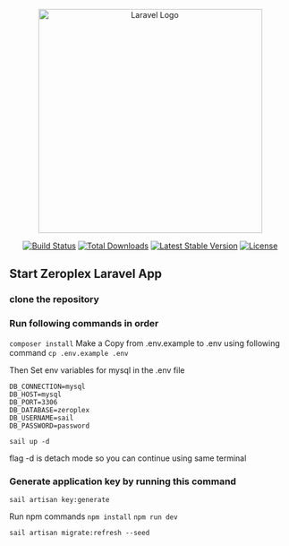 <p align="center"><a href="https://laravel.com" target="_blank"><img src="https://raw.githubusercontent.com/laravel/art/master/logo-lockup/5%20SVG/2%20CMYK/1%20Full%20Color/laravel-logolockup-cmyk-red.svg" width="400" alt="Laravel Logo"></a></p>

<p align="center">
<a href="https://github.com/laravel/framework/actions"><img src="https://github.com/laravel/framework/workflows/tests/badge.svg" alt="Build Status"></a>
<a href="https://packagist.org/packages/laravel/framework"><img src="https://img.shields.io/packagist/dt/laravel/framework" alt="Total Downloads"></a>
<a href="https://packagist.org/packages/laravel/framework"><img src="https://img.shields.io/packagist/v/laravel/framework" alt="Latest Stable Version"></a>
<a href="https://packagist.org/packages/laravel/framework"><img src="https://img.shields.io/packagist/l/laravel/framework" alt="License"></a>
</p>

## Start Zeroplex Laravel App

### clone the repository

### Run following commands in order

```composer install```
Make a Copy from .env.example to .env using following command
```cp .env.example .env```

Then Set env variables for mysql in the .env file 

```
DB_CONNECTION=mysql
DB_HOST=mysql
DB_PORT=3306
DB_DATABASE=zeroplex
DB_USERNAME=sail
DB_PASSWORD=password
```

```sail up -d```

flag -d is detach mode so you can continue using same terminal


### Generate application key by running this command
```sail artisan key:generate```


Run npm commands 
```npm install```
```npm run dev```


```sail artisan migrate:refresh --seed```




